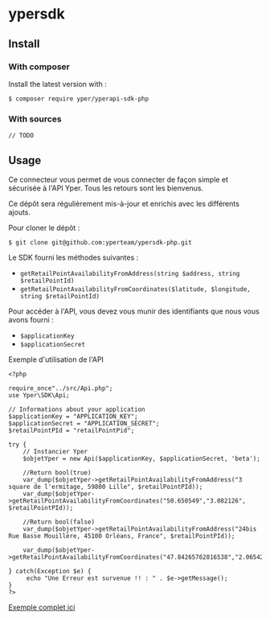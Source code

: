 # ypersdk

## Install

### With composer

Install the latest version with :

```
$ composer require yper/yperapi-sdk-php
```

### With sources

```
// TODO
```

## Usage

Ce connecteur vous permet de vous connecter de façon simple et sécurisée à l'API Yper.
Tous les retours sont les bienvenus.

Ce dépôt sera régulièrement mis-à-jour et enrichis avec les différents ajouts.

Pour cloner le dépôt : 
```
$ git clone git@github.com:yperteam/ypersdk-php.git
```

Le SDK fourni les méthodes suivantes : 
- `getRetailPointAvailabilityFromAddress(string $address, string $retailPointId)`
- `getRetailPointAvailabilityFromCoordinates($latitude, $longitude, string $retailPointId)`

Pour accéder à l'API, vous devez vous munir des identifiants que nous vous avons fourni : 
- `$applicationKey`
- `$applicationSecret` 

Exemple d'utilisation de l'API
```
<?php

require_once"../src/Api.php";
use Yper\SDK\Api;

// Informations about your application
$applicationKey = "APPLICATION_KEY";
$applicationSecret = "APPLICATION_SECRET";
$retailPointPId = "retailPointPid";

try {
    // Instancier Yper
    $objetYper = new Api($applicationKey, $applicationSecret, 'beta');
    
    //Return bool(true)
    var_dump($objetYper->getRetailPointAvailabilityFromAddress("3 square de l'ermitage, 59800 Lille", $retailPointPId));
    var_dump($objetYper->getRetailPointAvailabilityFromCoordinates("50.650549","3.082126", $retailPointPId));
    
    //Return bool(false)
    var_dump($objetYper->getRetailPointAvailabilityFromAddress("24bis Rue Basse Mouillère, 45100 Orléans, France", $retailPointPId));
    
    var_dump($objetYper->getRetailPointAvailabilityFromCoordinates("47.84265762816538","2.0654296875",$retailPointPId));
    
} catch(Exception $e) {
     echo "Une Erreur est survenue !! : " . $e->getMessage();
}
?>
```

[Exemple complet ici](https://github.com/yperteam/ypersdk-php/blob/master/examples/connexionYperSdk.php)

